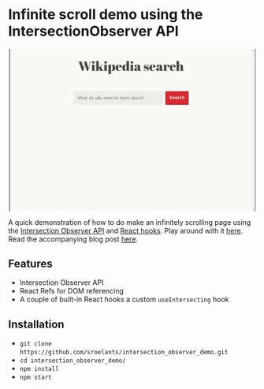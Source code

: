 # Infinite scroll demo using the IntersectionObserver API
<div align="center">
<img src="./demo.gif" width="500px" align="center"/>
</div>

A quick demonstration of how to do make an infinitely scrolling page using the
[Intersection Observer API](https://developer.mozilla.org/en-US/docs/Web/API/Intersection_Observer_API)
and [React hooks](https://reactjs.org/docs/hooks-intro.html).
Play around with it 
[here](https://sroelants.github.io/intersection_observer_demo).
Read the accompanying blog post [here]().

## Features
- Intersection Observer API
- React Refs for DOM referencing
- A couple of built-in React hooks a custom `useIntersecting` hook

## Installation
- `git clone https://github.com/sroelants/intersection_observer_demo.git`
- `cd intersection_observer_demo/`
- `npm install`
- `npm start`
